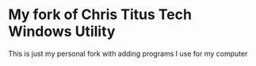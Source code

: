 # My fork of Chris Titus Tech Windows Utility

This is just my personal fork with adding programs I use for my computer
